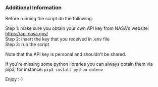 ### Additional Information
Before running the script do the following: <br>

Step 1: make sure you obtain your own API key from NASA's website: https://api.nasa.gov/ <br>
Step 2: insert the key that you received in .env file <br>
Step 3: run the script <br>

Note that the API key is personal and shouldn't be shared.

If you're missing some python libraries you can always obtain them via pip3, for instance:
`pip3 install python-dotenv`

 Enjoy :-)
